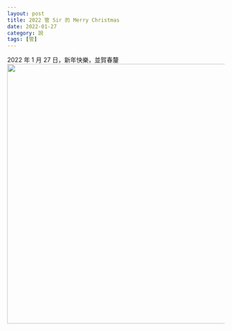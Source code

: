 ```yaml
---
layout: post
title: 2022 管 Sir 的 Merry Christmas
date: 2022-01-27
category: 說
tags: [管]
---
```


2022 年 1 月 27 日，新年快樂，並賀春釐<br>
<img src="/blog/assets/images/2022/card2022_kuan.jpg" style="width:600px"/>
